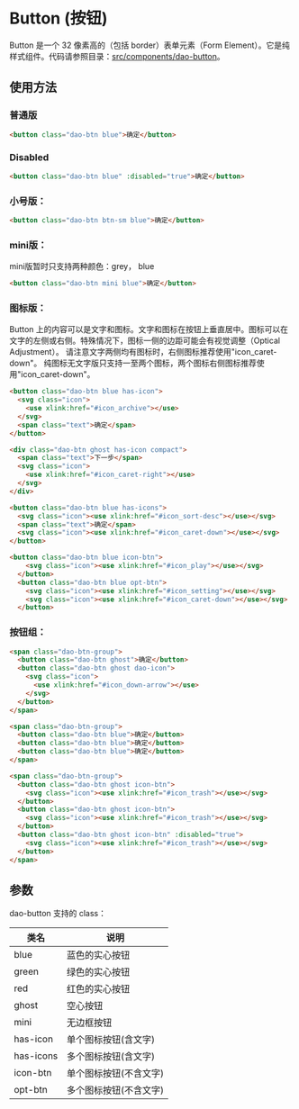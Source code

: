 # Button (按钮)

Button 是一个 32 像素高的（包括 border）表单元素（Form Element）。它是纯样式组件。代码请参照目录：[src/components/dao-button](../src/components/dao-button)。

## 使用方法

### 普通版

```HTML
<button class="dao-btn blue">确定</button>
```

### Disabled

```HTML
<button class="dao-btn blue" :disabled="true">确定</button>
```

### 小号版：

```HTML
<button class="dao-btn btn-sm blue">确定</button>
```

### mini版：
mini版暂时只支持两种颜色：grey， blue 

```HTML
<button class="dao-btn mini blue">确定</button>
```

### 图标版：
Button 上的内容可以是文字和图标。文字和图标在按钮上垂直居中。图标可以在文字的左侧或右侧。特殊情况下，图标一侧的边距可能会有视觉调整（Optical Adjustment）。
请注意文字两侧均有图标时，右侧图标推荐使用"icon_caret-down"。
纯图标无文字版只支持一至两个图标，两个图标右侧图标推荐使用"icon_caret-down"。

```HTML
<button class="dao-btn blue has-icon">
  <svg class="icon">
    <use xlink:href="#icon_archive"></use>
  </svg>
  <span class="text">确定</span>
</button>

<div class="dao-btn ghost has-icon compact">
  <span class="text">下一步</span>
  <svg class="icon">
    <use xlink:href="#icon_caret-right"></use>
  </svg>
</div>

<button class="dao-btn blue has-icons">
  <svg class="icon"><use xlink:href="#icon_sort-desc"></use></svg>
  <span class="text">确定</span>
  <svg class="icon"><use xlink:href="#icon_caret-down"></use></svg>
</button>

<button class="dao-btn blue icon-btn">
    <svg class="icon"><use xlink:href="#icon_play"></use></svg>
  </button>
  <button class="dao-btn blue opt-btn">
    <svg class="icon"><use xlink:href="#icon_setting"></use></svg>
    <svg class="icon"><use xlink:href="#icon_caret-down"></use></svg>
  </button>
```

### 按钮组：

```HTML
<span class="dao-btn-group">
  <button class="dao-btn ghost">确定</button>
  <button class="dao-btn ghost dao-icon">
    <svg class="icon">
      <use xlink:href="#icon_down-arrow"></use>
    </svg>
  </button>
</span>

<span class="dao-btn-group">
  <button class="dao-btn blue">确定</button>
  <button class="dao-btn blue">确定</button>
  <button class="dao-btn blue">确定</button>
</span>

<span class="dao-btn-group">
  <button class="dao-btn ghost icon-btn">
    <svg class="icon"><use xlink:href="#icon_trash"></use></svg>
  </button>
  <button class="dao-btn ghost icon-btn">
    <svg class="icon"><use xlink:href="#icon_trash"></use></svg>
  </button>
  <button class="dao-btn ghost icon-btn" :disabled="true">
    <svg class="icon"><use xlink:href="#icon_trash"></use></svg>
  </button>
</span>
```

## 参数
dao-button 支持的 class：

| 类名      | 说明       |
| ------- | ----------- |
| blue  | 蓝色的实心按钮 |
| green  | 绿色的实心按钮 |
| red  | 红色的实心按钮 |
| ghost  | 空心按钮 |
| mini  | 无边框按钮 |
| has-icon  | 单个图标按钮(含文字) |
| has-icons  | 多个图标按钮(含文字) |
| icon-btn  | 单个图标按钮(不含文字) |
| opt-btn  | 多个图标按钮(不含文字) |